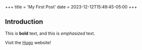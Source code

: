 +++
title = 'My First Post'
date = 2023-12-12T15:49:45-05:00
+++

## Introduction

This is **bold** text, and this is *emphasized* text.

Visit the [Hugo](https://gohugo.io) website!